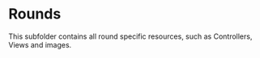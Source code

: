 # Rounds

This subfolder contains all round specific resources, such as Controllers, Views and images.
